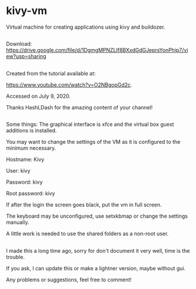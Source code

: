 # kivy-vm
Virtual machine for creating applications using kivy and buildozer.

##

Download: https://drive.google.com/file/d/1DgmgMPNZLIf8BXxdGdGJeprsYonPhip7/view?usp=sharing

##

Created from the tutorial available at:

https://www.youtube.com/watch?v=O2NBgopGd2c.

Accessed on July 9, 2020.

Thanks HashLDash for the amazing content of your channel!

##

Some things: The graphical interface is xfce and the virtual box guest additions is installed.

You may want to change the settings of the VM as it is configured to the minimum necessary.

Hostname: Kivy

User: kivy

Password: kivy

Root password: kivy

If after the login the screen goes black, put the vm in full screen.

The keyboard may be unconfigured, use setxkbmap or change the settings manually.

A little work is needed to use the shared folders as a non-root user.

##

I made this a long time ago, sorry for don't document it very well, time is the trouble.

If you ask, I can update this or make a lightner version, maybe without gui.

Any problems or suggestions, feel free to comment!
